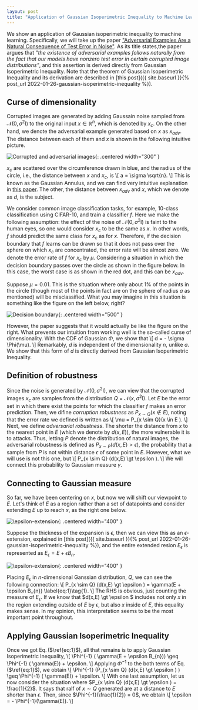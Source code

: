 ```yaml
---
layout: post
title: "Application of Gaussian Isoperimetric Inequality to Machine Learning"
---
```

We show an application of Gaussian isoperimetric inequality to machine learning.
Specifically, we will take up the paper ["Adversarial Examples Are a Natural Consequence of Test Error in Noise"](https://arxiv.org/pdf/1901.10513.pdf).
As its title states,the paper argues that *"the existence of adversarial examples follows naturally from the fact that our models have nonzero test error in certain corrupted image distributions"*,
and this assertion is derived directly from Gaussian Isoperimetric Inequality.
Note that the theorem of Gaussian Isoperimetric Inequality and its derivation are described 
in [this post]({{ site.baseurl }}{% post_url 2022-01-26-gaussian-isoperimetric-inequality %}).

## Curse of dimensionality
Corrupted images are generated by adding Gaussain noise sampled from $\mathcal{N}(0, \sigma^{2} \text{I})$ to the original input $x \in \mathbb{R}^{n}$, which is denoted by $x_{c}$.
On the other hand, we denote the adversarial example generated based on $x$ as $x_{adv}$.
The distance between each of them and $x$ is shown in the following intuitive picture.

![Corrupted and adversarial images]({{site.baseurl}}/img/GII/fig_corrupt_and_adv.png){: .centered width="300" }

$x_{c}$ are scattered over the circumference drawn in blue, and the radius of the circle, i.e., the distance between $x$ and $x_{c}$, is 
\\[
    a = \sigma \sqrt{n}.
\\]
This is known as the Gaussian Annulus, and we can find very intuitive explanation in [this paper](https://arxiv.org/pdf/1701.02434.pdf).
The other, the distance between $x_{adv}$ and $x$, which we denote as $d$, is the subject.

We consider common image classification tasks, for example, 10-class classification using CIFAR-10, and train a classifier $f$.
Here we make the following assumption:
the effect of the noise of $\mathcal{N}(0, \sigma^{2} \text{I})$ is faint to the human eyes, so one would consider $x_{c}$ to be the same as $x$.
In other words, $f$ should predict the same class for $x_{c}$ as for $x$.
Therefore, if the decision boundary that $f$ learns can be drawn
so that it does not pass over the sphere on which $x_{c}$ are concentrated, the error rate will be almost zero.
We denote the error rate of $f$ for $x_{c}$ by $\mu$.
Considering a situation in which the decision boundary passes over the circle as shown in the figure below.
In this case, the worst case is as shown in the red dot, and this can be $x_{adv}$.

Suppose $\mu = 0.01$.
This is the situation where only about $1\%$ of the points in the circle
(though most of the points in fact are on the sphere of radius $a$ as mentioned) will be misclassified.
What you may imagine in this situation is something like the figure on the left below, right?

![Decision boundary]({{site.baseurl}}/img/GII/fig_db_far_and_near.png){: .centered width="500" }

However, the paper suggests that it would actually be like the figure on the right.
What prevents our intuition from working well is the so-called curse of dimensionality.
With the CDF of Gaussian $\Phi$, we show that
\\[
	d = - \sigma \Phi(\mu).
\\]
Remarkably, $d$ is independent of the dimensionality $n$, unlike $a$.
We show that this form of $d$ is directly derived from Gaussian Isoperimetric Inequality.


## Definition of robustness
Since the noise is generated by $\mathcal{N}(0, \sigma^{2} \text{I})$, 
we can view that the corrupted images $x_{c}$ are samples from the distribution $Q$ = $\mathcal{N}(x, \sigma^{2} \text{I})$.
Let $E$ be the error set in which there exist the points for which the classifier $f$ makes an error prediction.
Then, we difine *corruption robustness* as $P_{x \sim Q}(x \notin E )$, 
noting that the error rate we defined is written as
\\[
    \mu = P_{x \sim Q}(x \in E ).
\\]
Next, we define *adversarial robustness*.
The shorter the distance from $x$ to the nearest point in $E$ (which we denote by $d(x,E)$), the more vulnerable it is to attacks.
Thus, letting $P$ denote the distribution of natural images, the adversarial robustness is defined as
$P_{x \sim P} (d(x,E) \gt \epsilon )$,
the probability that a sample from $P$ is not within distance $\epsilon$ of some point in $E$.
However, what we will use is not this one, but 
\\[
    P_{x \sim Q} (d(x,E) \gt \epsilon ).
\\]
We will connect this probability to Gaussian measure $\gamma$. 

## Connecting to Gaussian measure
So far, we have been centering on $x$, but now we will shift our viewpoint to $E$.
Let's think of $E$ as a region rather than a set of datapoints and consider extending $E$ up to reach $x$, as the right one below.

![$\epsilon$-extension]({{site.baseurl}}/img/GII/fig_d_x_E.png){: .centered width="400" }

Suppose the thickness of the expansion is $\epsilon$, then we can view this as an $\epsilon$-extension,
explained 
in [this post]({{ site.baseurl }}{% post_url 2022-01-26-gaussian-isoperimetric-inequality %}),
and the entire extended resion $E_{\epsilon}$ is represented as $E_{\epsilon} = E + \epsilon B_{n}$.

![$\epsilon$-extension]({{site.baseurl}}/img/GII/fig_d_x_E_in_gauss.png){: .centered width="400" }

Placing $E_{\epsilon}$ in $n$-dimensional Ganssian distribution, $Q$, we can see the following connection:
\\[
    P_{x \sim Q} (d(x,E) \gt \epsilon ) = \gamma(E + \epsilon B_{n}) \label{eq:1}\tag{1}.
\\]
The RHS is obvious, just counting the measure of $E_{\epsilon}$.
If we know that $d(x,E) \gt \epsilon $ includes not only $x$ in the region extending outside of $E$ by $\epsilon$, but also $x$ inside of $E$,
this equality makes sense.
In my opinion, this interpretation seems to be the most important point throughout.

## Applying Gaussian Isoperimetric Inequality
Once we got Eq.$\,$($\ref{eq:1}$), all that remains is to apply Gaussian Isoperimetric Inequality,
\\[ 
    \Phi^{-1} ( \gamma(E + \epsilon B_{n})) \geq \Phi^{-1} ( \gamma(E)) + \epsilon.
\\]
Applying $\Phi^{-1}$ to the both terms of Eq.$\,$($\ref{eq:1}$), we obtain
\\[ 
    \Phi^{-1} (P_{x \sim Q} (d(x,E) \gt \epsilon ) ) \geq  \Phi^{-1} ( \gamma(E)) + \epsilon.
\\]
With one last assumption, let us now consider the situation where $P_{x \sim Q} (d(x,E) \gt \epsilon ) = \frac{1}{2}$.
It says that ralf of $x \sim Q$ generated are at a distance to $E$ shorter than $\epsilon$.
Then, since $\Phi^{-1}(\frac{1}{2}) = 0$, we obtain
\\[
    \epsilon = - \Phi^{-1}(\gamma(E)).
\\]
